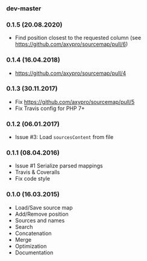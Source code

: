 ### dev-master

### 0.1.5 (20.08.2020)

* Find position closest to the requested column (see https://github.com/axypro/sourcemap/pull/6)

### 0.1.4 (16.04.2018)

* https://github.com/axypro/sourcemap/pull/4

### 0.1.3 (30.11.2017)

* Fix https://github.com/axypro/sourcemap/pull/5
* Fix Travis config for PHP 7+

### 0.1.2 (06.01.2017)

* Issue #3: Load `sourcesContent` from file

### 0.1.1 (08.04.2016)

* Issue #1 Serialize parsed mappings
* Travis & Coveralls
* Fix code style

### 0.1.0 (16.03.2015)

* Load/Save source map
* Add/Remove position
* Sources and names
* Search
* Concatenation
* Merge
* Optimization
* Documentation
